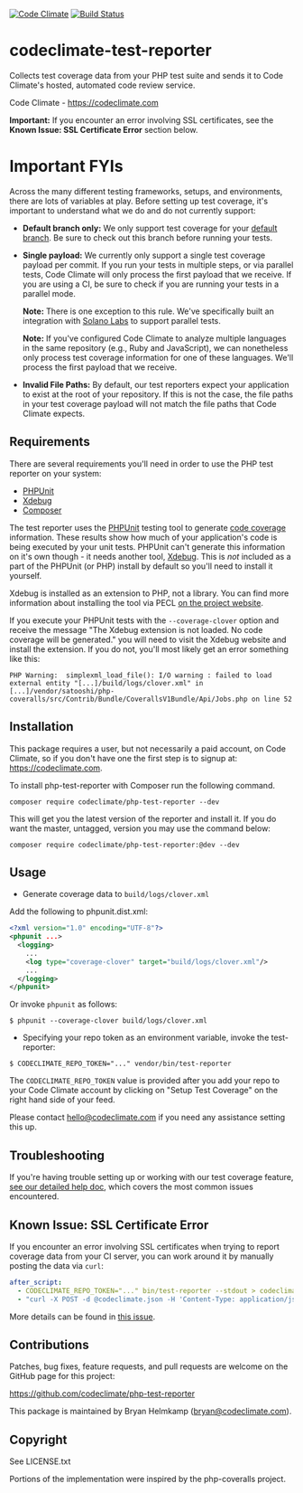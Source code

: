 [![Code Climate](https://codeclimate.com/github/codeclimate/php-test-reporter.png)](https://codeclimate.com/github/codeclimate/php-test-reporter) [![Build Status](https://travis-ci.org/codeclimate/php-test-reporter.svg?branch=master)](https://travis-ci.org/codeclimate/php-test-reporter)

# codeclimate-test-reporter

Collects test coverage data from your PHP test suite and sends it to
Code Climate's hosted, automated code review service.

Code Climate - https://codeclimate.com

**Important:** If you encounter an error involving SSL certificates, see the **Known Issue: SSL Certificate Error** section below.

# Important FYIs

Across the many different testing frameworks, setups, and environments, there are lots of variables at play. Before setting up test coverage, it's important to understand what we do and do not currently support:

* **Default branch only:** We only support test coverage for your [default branch](http://docs.codeclimate.com/article/151-glossary-default-branch). Be sure to check out this branch before running your tests.
* **Single payload:** We currently only support a single test coverage payload per commit. If you run your tests in multiple steps, or via parallel tests, Code Climate will only process the first payload that we receive. If you are using a CI, be sure to check if you are running your tests in a parallel mode.

  **Note:** There is one exception to this rule. We've specifically built an integration with [Solano Labs](https://www.solanolabs.com/) to support parallel tests.

  **Note:** If you've configured Code Climate to analyze multiple languages in the same repository (e.g., Ruby and JavaScript), we can nonetheless only process test coverage information for one of these languages. We'll process the first payload that we receive.
* **Invalid File Paths:** By default, our test reporters expect your application to exist at the root of your repository. If this is not the case, the file paths in your test coverage payload will not match the file paths that Code Climate expects.

## Requirements

There are several requirements you'll need in order to use the PHP test reporter on your system:

- [PHPUnit](http://phpunit.de)
- [Xdebug](http://xdebug.org)
- [Composer](http://getcomposer.org)

The test reporter uses the [PHPUnit](http://phpunit.de) testing tool to generate [code coverage](http://en.wikipedia.org/wiki/Code_coverage) information. These results show how much of your application's code is being executed by your unit tests. PHPUnit can't generate this information on it's own though - it needs another tool, [Xdebug](http://xdebug.org). This is *not* included as a part of the PHPUnit (or PHP) install by default so you'll need to install it yourself.

Xdebug is installed as an extension to PHP, not a library. You can find more information about installing the tool via PECL [on the project website](http://xdebug.org/docs/install).

If you execute your PHPUnit tests with the `--coverage-clover` option and receive the message "The Xdebug extension is not loaded. No code coverage will be generated." you will need to visit the Xdebug website and install the extension. If you do not, you'll most likely get an error something like this:

```
PHP Warning:  simplexml_load_file(): I/O warning : failed to load external entity "[...]/build/logs/clover.xml" in [...]/vendor/satooshi/php-coveralls/src/Contrib/Bundle/CoverallsV1Bundle/Api/Jobs.php on line 52
```

## Installation

This package requires a user, but not necessarily a paid account, on
Code Climate, so if you don't have one the first step is to signup at:
https://codeclimate.com.

To install php-test-reporter with Composer run the following command.

```shell
composer require codeclimate/php-test-reporter --dev
```

This will get you the latest version of the reporter and install it. If you do want the master, untagged, version you may use the command below:

```shell
composer require codeclimate/php-test-reporter:@dev --dev
```

## Usage

- Generate coverage data to `build/logs/clover.xml`

Add the following to phpunit.dist.xml:

```xml
<?xml version="1.0" encoding="UTF-8"?>
<phpunit ...>
  <logging>
    ...
    <log type="coverage-clover" target="build/logs/clover.xml"/>
    ...
  </logging>
</phpunit>
```

Or invoke `phpunit` as follows:

```
$ phpunit --coverage-clover build/logs/clover.xml
```

- Specifying your repo token as an environment variable, invoke the
  test-reporter:

```
$ CODECLIMATE_REPO_TOKEN="..." vendor/bin/test-reporter
```

The `CODECLIMATE_REPO_TOKEN` value is provided after you add your repo
to your Code Climate account by clicking on "Setup Test Coverage" on the
right hand side of your feed.

Please contact hello@codeclimate.com if you need any assistance setting
this up.

## Troubleshooting

If you're having trouble setting up or working with our test coverage feature, [see our detailed help doc](http://docs.codeclimate.com/article/220-help-im-having-trouble-with-test-coverage), which covers the most common issues encountered.

## Known Issue: SSL Certificate Error

If you encounter an error involving SSL certificates when trying to report
coverage data from your CI server, you can work around it by manually posting
the data via `curl`:

```yaml
after_script:
  - CODECLIMATE_REPO_TOKEN="..." bin/test-reporter --stdout > codeclimate.json
  - "curl -X POST -d @codeclimate.json -H 'Content-Type: application/json' -H 'User-Agent: Code Climate (PHP Test Reporter v0.1.1)' https://codeclimate.com/test_reports"
```

More details can be found in [this issue][issue].

[issue]: https://github.com/codeclimate/php-test-reporter/issues/3


## Contributions

Patches, bug fixes, feature requests, and pull requests are welcome on
the GitHub page for this project:

https://github.com/codeclimate/php-test-reporter

This package is maintained by Bryan Helmkamp (bryan@codeclimate.com).

## Copyright

See LICENSE.txt

Portions of the implementation were inspired by the php-coveralls
project.

